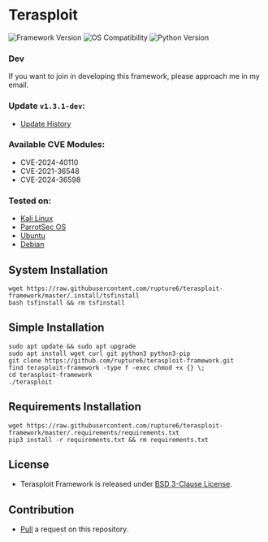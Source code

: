 # Terasploit
![Framework Version](https://img.shields.io/badge/Framework_1.3.1--dev-blue) ![OS Compatibility](https://img.shields.io/badge/OS-Linux-red) ![Python Version](https://img.shields.io/badge/Python-3.11.9-green)

### Dev
If you want to join in developing this framework, please approach me in my email.

### Update `v1.3.1-dev`:
- [Update History](https://github.com/rupture6/terasploit-framework/blob/master/UPDATES.md)

### Available CVE Modules:
- CVE-2024-40110
- CVE-2021-36548
- CVE-2024-36598

### Tested on:
- [Kali Linux](https://www.kali.org/)
- [ParrotSec OS](https://parrotsec.org/)
- [Ubuntu](https://ubuntu.com/)
- [Debian](https://www.debian.org/)

## System Installation
```
wget https://raw.githubusercontent.com/rupture6/terasploit-framework/master/.install/tsfinstall
bash tsfinstall && rm tsfinstall
```

## Simple Installation
```
sudo apt update && sudo apt upgrade
sudo apt install wget curl git python3 python3-pip
git clone https://github.com/rupture6/terasploit-framework.git
find terasploit-framework -type f -exec chmod +x {} \;
cd terasploit-framework
./terasploit
```

## Requirements Installation
```
wget https://raw.githubusercontent.com/rupture6/terasploit-framework/master/.requirements/requirements.txt
pip3 install -r requirements.txt && rm requirements.txt
```

## License
- Terasploit Framework is released under [BSD 3-Clause License](https://github.com/rupture6/terasploit-framework/blob/master/LICENSE).

## Contribution 
- [Pull](https://github.com/rupture6/terasploit-framework/pulls) a request on this repository.
